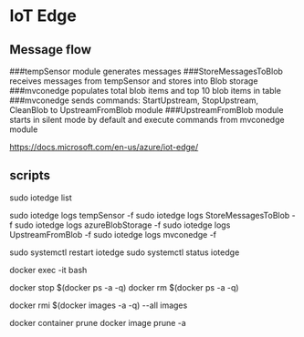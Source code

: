 # IoT Edge

## Message flow 
###tempSensor module generates messages
###StoreMessagesToBlob receives messages from tempSensor and stores into Blob storage
###mvconedge populates total blob items and top 10 blob items in table
###mvconedge sends commands: StartUpstream, StopUpstream, CleanBlob to UpstreamFromBlob module
###UpstreamFromBlob module starts in silent mode by default and execute commands from mvconedge module

https://docs.microsoft.com/en-us/azure/iot-edge/

## scripts
sudo iotedge list

sudo iotedge logs tempSensor -f
sudo iotedge logs StoreMessagesToBlob -f
sudo iotedge logs azureBlobStorage -f
sudo iotedge logs UpstreamFromBlob -f
sudo iotedge logs mvconedge -f

sudo systemctl restart iotedge
sudo systemctl status iotedge

docker exec -it <mycontainer> bash

docker stop $(docker ps -a -q)
docker rm $(docker ps -a -q)

docker rmi $(docker images -a -q) --all images

docker container prune
docker image prune -a